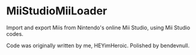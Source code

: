 # MiiStudioMiiLoader
Import and export Miis from Nintendo's online Mii Studio, using Mii Studio codes.

Code was originally written by me, HEYimHeroic. Polished by bendevnull.
